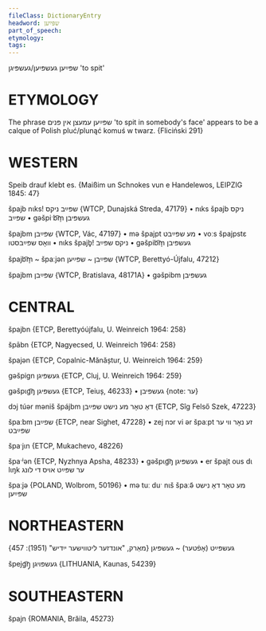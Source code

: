 ```yaml
---
fileClass: DictionaryEntry
headword: שפּײַען
part_of_speech: 
etymology: 
tags: 
---
```

שפּײַען
געשפּיִען/געשפּיגן
'to spit'

ETYMOLOGY
===========
The phrase שפּײַען עמעצן אין פּנים 'to spit in somebody's face' appears to be a calque of Polish  pluć/plunąć komuś w twarz. 
{Fliciński 291}

WESTERN
========

Speib drauf klebt es.
{Maißim un Schnokes vun e Handelewos, LEIPZIG 1845: 47}

špajb nɩks! שפּײַב ניקס {WTCP, Dunajská Streda, 47179}
	•	nɩks špajb ניקס שפּײַב
	•	gəšpiˑb͡m̩ געשפּיבן

špajbm שפּײַבן {WTCP, Vác, 47197}
	•	mə špajpt מע שפּײַבט
	•	voːs špajpstɛ וואָס שפּײַבסטו
	•	nɩks špajb̥! ניקס שפּײַב
	•	gəšpib͡m̩ געשפּיבן

špajb͡m̩ ~ špaːjən שפּײַבן ~ שפּײַען {WTCP, Berettyó-Újfalu, 47212}

špajbm שפּײַבן {WTCP, Bratislava, 48171A} 
	•	gəšpibm געשפּיבן

CENTRAL
========

špajbn {ETCP, Berettyóújfalu, U. Weinreich 1964: 258}

špābn {ETCP, Nagyecsed, U. Weinreich 1964: 258}

špajən {ETCP, Copalnic-Mănăștur, U. Weinreich 1964: 259}

gəšpign געשפּיגן {ETCP, Cluj, U. Weinreich 1964: 259}

gəšpɩg͡ŋ געשפּיגן {ETCP, Teiuș, 46233}
	•	געשפּיבן {note: ער}

dɔj túər məniš špájbm דאָ טאָר מע נישט שפּײַבן {ETCP, Sîg Felső Szek, 47223}

špaːbm שפײַבן {ETCP, near Sighet, 47228}
	•	zej nɔr vi ər špaːpt זע נאָר ווי ער שפּײַבט

špaˑjɩn {ETCP, Mukachevo, 48226}

špaˑʲən {ETCP, Nyzhnya Apsha, 48233}
	•	gəšpɩg͡ŋ געשפּיגן
	•	er špajt ous dɩ lɩŋk ער שפּײַט אויס די לונג

špaːjə {POLAND, Wolbrom, 50196}
	•	mə tuː duˑ nɩš špaː̃ə̃ מע טאָר דאָ נישט שפּײַען

NORTHEASTERN
==============

געשפּײַט (אָפֿטער) ~ געשפּיגן
{מאַרק, "אונדזער ליטווישער ייִדיש" (1951): 457}

špejg͡ŋ̩ געשפּויגן {LITHUANIA, Kaunas, 54239}

SOUTHEASTERN
==============

špajn {ROMANIA, Brăila, 45273}
